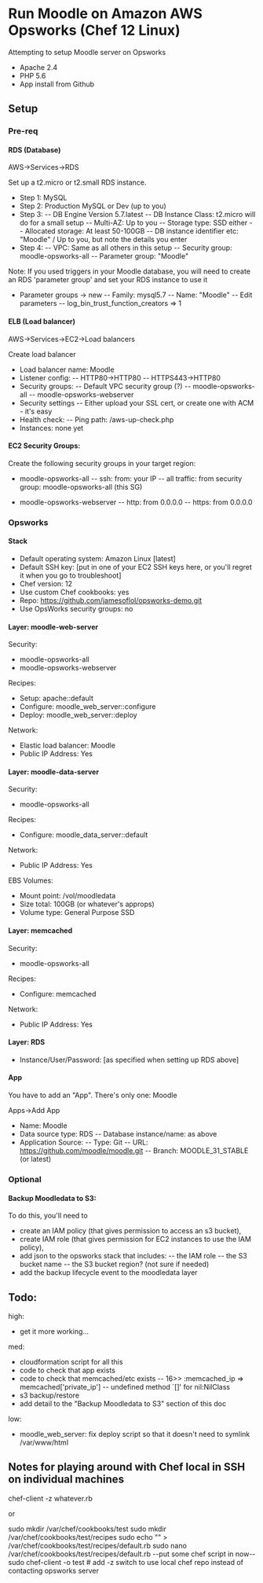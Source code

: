 # Run Moodle on Amazon AWS Opsworks (Chef 12 Linux)

Attempting to setup Moodle server on Opsworks
- Apache 2.4
- PHP 5.6
- App install from Github

## Setup

### Pre-req

#### RDS (Database)

AWS->Services->RDS

Set up a t2.micro or t2.small RDS instance.
- Step 1: MySQL
- Step 2: Production MySQL or Dev (up to you)
- Step 3: 
-- DB Engine Version 5.7.latest
-- DB Instance Class: t2.micro will do for a small setup
-- Multi-AZ: Up to you
-- Storage type: SSD either
-- Allocated storage: At least 50-100GB
-- DB instance identifier etc: "Moodle" / Up to you, but note the details you enter
- Step 4:
-- VPC: Same as all others in this setup
-- Security group: moodle-opsworks-all
-- Parameter group: "Moodle"

Note: If you used triggers in your Moodle database, you will need to create an RDS 'parameter group' and set your RDS instance to use it
- Parameter groups -> new 
-- Family: mysql5.7
-- Name: "Moodle"
-- Edit parameters
-- log_bin_trust_function_creators => 1

#### ELB (Load balancer)

AWS->Services->EC2->Load balancers

Create load balancer
- Load balancer name: Moodle
- Listener config:
-- HTTP80->HTTP80
-- HTTPS443->HTTP80
- Security groups:
-- Default VPC security group (?)
-- moodle-opsworks-all
-- moodle-opsworks-webserver
- Security settings
-- Either upload your SSL cert, or create one with ACM - it's easy
- Health check:
-- Ping path: /aws-up-check.php
- Instances: none yet


#### EC2 Security Groups: 

Create the following security groups in your target region:

- moodle-opsworks-all
-- ssh: from: your IP
-- all traffic: from security group: moodle-opsworks-all (this SG)

- moodle-opsworks-webserver
-- http: from 0.0.0.0
-- https: from 0.0.0.0


### Opsworks 

#### Stack

- Default operating system: Amazon Linux [latest]
- Default SSH key: [put in one of your EC2 SSH keys here, or you'll regret it when you go to troubleshoot]
- Chef version: 12
- Use custom Chef cookbooks: yes
- Repo: https://github.com/jamesoflol/opsworks-demo.git
- Use OpsWorks security groups: no

#### Layer: moodle-web-server

Security:
- moodle-opsworks-all
- moodle-opsworks-webserver

Recipes:
- Setup: apache::default
- Configure: moodle_web_server::configure
- Deploy: moodle_web_server::deploy

Network:
- Elastic load balancer: Moodle
- Public IP Address: Yes

#### Layer: moodle-data-server

Security:
- moodle-opsworks-all

Recipes:
- Configure: moodle_data_server::default

Network:
- Public IP Address: Yes

EBS Volumes:
- Mount point: /vol/moodledata
- Size total: 100GB (or whatever's approps)
- Volume type: General Purpose SSD

#### Layer: memcached

Security:
- moodle-opsworks-all

Recipes:
- Configure: memcached

Network:
- Public IP Address: Yes

#### Layer: RDS

- Instance/User/Password: [as specified when setting up RDS above]

#### App

You have to add an "App". There's only one: Moodle

Apps->Add App
- Name: Moodle
- Data source type: RDS
-- Database instance/name: as above
- Application Source:
-- Type: Git
-- URL: https://github.com/moodle/moodle.git
-- Branch: MOODLE_31_STABLE (or latest)

### Optional

#### Backup Moodledata to S3:

To do this, you'll need to 
- create an IAM policy (that gives permission to access an s3 bucket), 
- create IAM role (that gives permission for EC2 instances to use the IAM policy),
- add json to the opsworks stack that includes:
-- the IAM role 
-- the S3 bucket name
-- the S3 bucket region? (not sure if needed)
- add the backup lifecycle event to the moodledata layer

## Todo:

high:
- get it more working...

med:
- cloudformation script for all this
- code to check that app exists
- code to check that memcached/etc exists
-- 16>>         :memcached_ip   => memcached['private_ip']
-- undefined method `[]' for nil:NilClass
- s3 backup/restore
- add detail to the "Backup Moodledata to S3" section of this doc

low:
- moodle_web_server: fix deploy script so that it doesn't need to symlink /var/www/html

## Notes for playing around with Chef local in SSH on individual machines

chef-client -z whatever.rb

or

sudo mkdir /var/chef/cookbooks/test
sudo mkdir /var/chef/cookbooks/test/recipes
sudo echo "" > /var/chef/cookbooks/test/recipes/default.rb
sudo nano /var/chef/cookbooks/test/recipes/default.rb
--put some chef script in now--
sudo chef-client -o test 	# add -z switch to use local chef repo instead of contacting opsworks server

